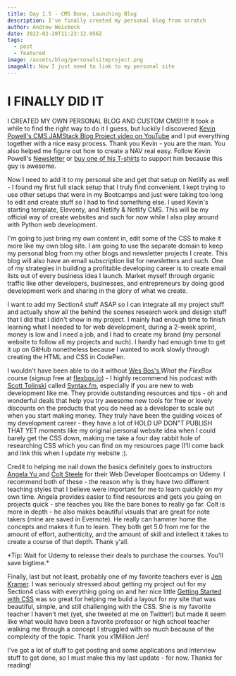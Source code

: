 ```yaml
---
title: Day 1.5 - CMS Done, Launching Blog
description: I've finally created my personal blog from scratch
author: Andrew Weisbeck
date: 2022-02-28T11:23:12.956Z
tags:
  - post
  - featured
image: /assets/blog/personalsiteproject.png
imageAlt: Now I just need to link to my personal site
---
```

# I FINALLY DID IT

I CREATED MY OWN PERSONAL BLOG AND CUSTOM CMS!!!!! It took a while to find the right way to do it I guess, but luckily I discovered [Kevin Powell's CMS JAMStack Blog Project video on YouTube](https://www.youtube.com/watch?v=4wD00RT6d-g) and I put everything together with a nice easy process. Thank you Kevin - you are the man. You also helped me figure out how to create a NAV real easy. Follow Kevin Powell's [Newsletter](https://www.kevinpowell.co/newsletter) or [buy one of his T-shirts](https://teespring.com/stores/making-t...) to support him because this guy is awesome.

Now I need to add it to my personal site and get that setup on Netlify as well - I found my first full stack setup that I truly find convenient. I kept trying to use other setups that were in my Bootcamps and just were taking too long to edit and create stuff so I had to find something else. I used Kevin's starting template, Eleventy, and Netlify & Netlify CMS. This will be my official way of create websites and such for now while I also play around with Python web development.

I'm going to just bring my own content in, edit some of the CSS to make it more like my own blog site. I am going to use the separate domain to keep my personal blog from my other blogs and newsletter projects I create. This blog will also have an email subscription list for newsletters and such. One of my strategies in building a profitable developing career is to create email lists out of every business idea I launch. Market myself through organic traffic like other developers, businesses, and entrepreneurs by doing good development work and sharing in the glory of what we create. 

I want to add my Section4 stuff ASAP so I can integrate all my project stuff and actually show all the behind the scenes research work and design stuff that I did that I didn't show in my project. I mainly had enough time to finish learning what I needed to for web development, during a 2-week sprint, money is low and I need a job, and I had to create my brand (my personal website to follow all my projects and such). I hardly had enough time to get it up on GitHub nonetheless because I wanted to work slowly through creating the HTML and CSS in CodePen. 

I wouldn't have been able to do it without [Wes Bos's ](https://wesbos.com/)*What the FlexBox* course (signup free [](Flexbox.io)at [flexbox.io](Flexbox.io)) - I highly recommend his podcast with [Scott Tolinski](https://twitter.com/stolinski) called [Syntax.fm](https://syntax.fm/), especially if you are new to web development like me. They provide outstanding resources and tips - oh and wonderful deals that help you try awesome new tools for free or lovely discounts on the products that you do need as a developer to scale out when you start making money. They truly have been the guiding voices of my development career - they have a lot of HOLD UP DON"T PUBLISH THAT YET moments like my original personal website idea when I could barely get the CSS down, making me take a four day rabbit hole of researching CSS which you can find on my resources page (I'll come back and link this when I update my website :). 

Credit to helping me nail down the basics definitely goes to instructors [Angela Yu ](https://www.udemy.com/course/the-complete-web-development-bootcamp/)and [Colt Steele](https://www.udemy.com/course/the-web-developer-bootcamp/) for their Web Developer Bootcamps on Udemy. I recommend both of these - the reason why is they have two different teaching styles that I believe were important for me to learn quickly on my own time. Angela provides easier to find resources and gets you going on projects quick - she teaches you like the bare bones to really go far. Colt is more in depth - he also makes beautiful visuals that are great for note takers (mine are saved in Evernote). He really can hammer home the concepts and makes it fun to learn. They both get 5.0 from me for the amount of effort, authenticity, and the amount of skill and intellect it takes to create a course of that depth. Thank y'all.

\*Tip: Wait for Udemy to release their deals to purchase the courses. You'll save bigtime.\*

Finally, last but not least, probably one of my favorite teachers ever is [Jen Kramer](https://www.linkedin.com/posts/jen4web_html-css-activity-6811984276419088384-lqVp/). I was seriously stressed about getting my project out for my Section4 class with everything going on and her nice little [Getting Started with CSS](https://frontendmasters.com/courses/getting-started-css/) was so great for helping me build a layout for my site that was beautiful, simple, and still challenging with the CSS. She is my favorite teacher I haven't met (yet, she tweeted at me on Twitter!) but made it seem like what would have been a favorite professor or high school teacher walking me through a concept I struggled with so much because of the complexity of the topic. Thank you x1Million Jen!

I've got a lot of stuff to get posting and some applications and interview stuff to get done, so I must make this my last update - for now. Thanks for reading!